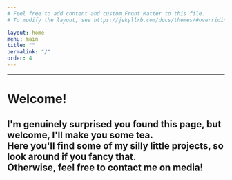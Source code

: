 ```yaml
---
# Feel free to add content and custom Front Matter to this file.
# To modify the layout, see https://jekyllrb.com/docs/themes/#overriding-theme-defaults

layout: home
menu: main
title: ""
permalink: "/"
order: 4
---
```



---
# Welcome!
I'm genuinely surprised you found this page, but welcome, I'll make you some tea.\
Here you'll find some of my silly little projects, so look around if you fancy that.\
Otherwise, feel free to contact me on media!
---

